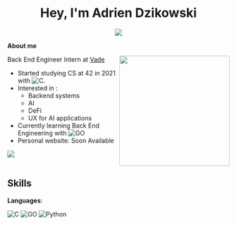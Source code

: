<h1 align="center"><b>Hey, I'm Adrien Dzikowski </b></h1>

<p align="center">
  <a><img src="https://readme-typing-svg.herokuapp.com?font=Roboto&weight=500&size=30&duration=3000&pause=1000&color=FFFFFF&center=true&vCenter=true&width=600&height=100&lines=Backend+Engineer+Intern;Artificial+Intelligence+Student"></a>
</p>


  **About me**

<picture> <img align="right" src="https://upload.wikimedia.org/wikipedia/commons/8/8d/42_Logo.svg" width = 250px></picture>

Back End Engineer Intern at [Vade](https://www.vadesecure.com/en/)

- Started studying CS at 42 in 2021 with ![C](https://img.shields.io/badge/C%20-%232370ED.svg?style=for-the-badge&logo=c&logoColor=white).
- Interested in :
	- Backend systems
	- AI
	- DeFi
	- UX for AI applications
- Currently learning Back End Engineering with ![GO](https://img.shields.io/badge/Go-00ADD8?style=for-the-badge&logo=go&logoColor=white)
- Personal website: Soon Available

<img src="https://user-images.githubusercontent.com/73097560/115834477-dbab4500-a447-11eb-908a-139a6edaec5c.gif"><br><br>

## <b>Skills</b>

**Languages**:
    
![C](https://img.shields.io/badge/C%20-%232370ED.svg?style=for-the-badge&logo=c&logoColor=white)
![GO](https://img.shields.io/badge/Go-00ADD8?style=for-the-badge&logo=go&logoColor=white)
![Python](https://img.shields.io/badge/Python%20-%2314354C.svg?style=for-the-badge&logo=python&logoColor=white)


</p>
